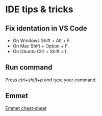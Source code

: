 # IDE tips & tricks

## Fix identation in VS Code

* On Windows Shift + Alt + F.
* On Mac Shift + Option + F.
* On Ubuntu Ctrl + Shift + I.

## Run command

Press _ctrl+shift+p_ and type your command.

## Emmet

[Emmet cheat-sheet](https://docs.emmet.io/cheat-sheet/)